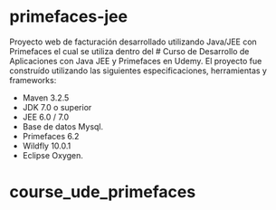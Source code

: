 # primefaces-jee
Proyecto web de facturación desarrollado utilizando Java/JEE con Primefaces el cual se utiliza dentro del # Curso de Desarrollo de Aplicaciones con Java JEE y Primefaces en Udemy. El proyecto fue construído utilizando las siguientes especificaciones, herramientas y frameworks:

- Maven 3.2.5
- JDK 7.0 o superior
- JEE 6.0 / 7.0
- Base de datos Mysql.
- Primefaces 6.2
- Wildfly 10.0.1
- Eclipse Oxygen.
# course_ude_primefaces
